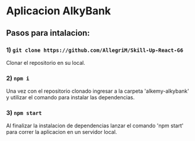 # Aplicacion AlkyBank

## Pasos para intalacion:

### 1) `git clone https://github.com/AllegriM/Skill-Up-React-G6`

Clonar el repositorio en su local.

### 2) `npm i`

Una vez con el repositorio clonado ingresar a la carpeta 'alkemy-alkybank' y utilizar el comando para instalar las dependencias.

### 3) `npm start`

Al finalizar la instalacion de dependencias lanzar el comando 'npm start' para correr la aplicacion en un servidor local.
